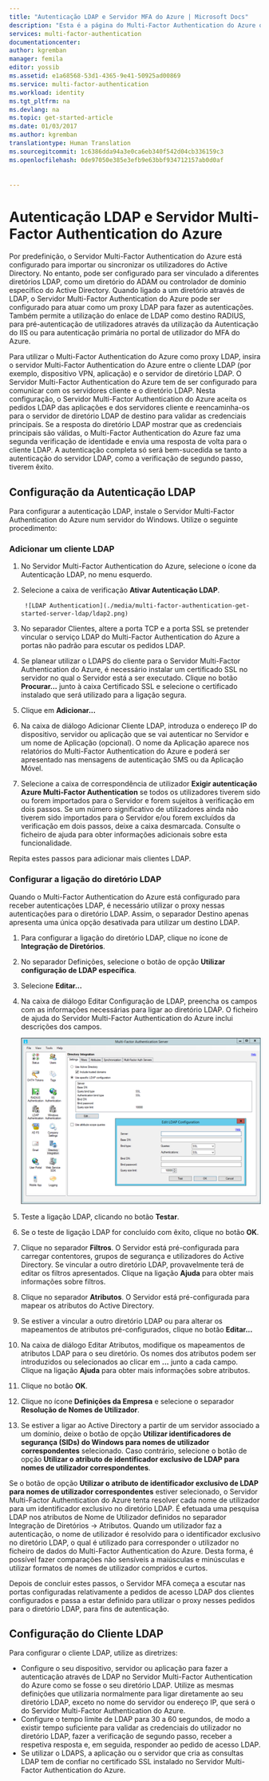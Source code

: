 ```yaml
---
title: "Autenticação LDAP e Servidor MFA do Azure | Microsoft Docs"
description: "Esta é a página do Multi-Factor Authentication do Azure que irá ajudar a implementar a Autenticação LDAP e o Servidor Multi-Factor Authentication do Azure."
services: multi-factor-authentication
documentationcenter: 
author: kgremban
manager: femila
editor: yossib
ms.assetid: e1a68568-53d1-4365-9e41-50925ad00869
ms.service: multi-factor-authentication
ms.workload: identity
ms.tgt_pltfrm: na
ms.devlang: na
ms.topic: get-started-article
ms.date: 01/03/2017
ms.author: kgremban
translationtype: Human Translation
ms.sourcegitcommit: 1c6386dda94a3e0ca6eb340f542d04cb336159c3
ms.openlocfilehash: 0de97050e385e3efb9e63bbf934712157ab0d0af


---
```

# <a name="ldap-authentication-and-azure-multi-factor-authentication-server"></a>Autenticação LDAP e Servidor Multi-Factor Authentication do Azure
Por predefinição, o Servidor Multi-Factor Authentication do Azure está configurado para importar ou sincronizar os utilizadores do Active Directory. No entanto, pode ser configurado para ser vinculado a diferentes diretórios LDAP, como um diretório do ADAM ou controlador de domínio específico do Active Directory. Quando ligado a um diretório através de LDAP, o Servidor Multi-Factor Authentication do Azure pode ser configurado para atuar como um proxy LDAP para fazer as autenticações. Também permite a utilização do enlace de LDAP como destino RADIUS, para pré-autenticação de utilizadores através da utilização da Autenticação do IIS ou para autenticação primária no portal de utilizador do MFA do Azure.

Para utilizar o Multi-Factor Authentication do Azure como proxy LDAP, insira o servidor Multi-Factor Authentication do Azure entre o cliente LDAP (por exemplo, dispositivo VPN, aplicação) e o servidor de diretório LDAP. O Servidor Multi-Factor Authentication do Azure tem de ser configurado para comunicar com os servidores cliente e o diretório LDAP. Nesta configuração, o Servidor Multi-Factor Authentication do Azure aceita os pedidos LDAP das aplicações e dos servidores cliente e reencaminha-os para o servidor de diretório LDAP de destino para validar as credenciais principais. Se a resposta do diretório LDAP mostrar que as credenciais principais são válidas, o Multi-Factor Authentication do Azure faz uma segunda verificação de identidade e envia uma resposta de volta para o cliente LDAP. A autenticação completa só será bem-sucedida se tanto a autenticação do servidor LDAP, como a verificação de segundo passo, tiverem êxito.

## <a name="ldap-authentication-configuration"></a>Configuração da Autenticação LDAP
Para configurar a autenticação LDAP, instale o Servidor Multi-Factor Authentication do Azure num servidor do Windows. Utilize o seguinte procedimento:

### <a name="add-an-ldap-client"></a>Adicionar um cliente LDAP

1. No Servidor Multi-Factor Authentication do Azure, selecione o ícone da Autenticação LDAP, no menu esquerdo.
2. Selecione a caixa de verificação **Ativar Autenticação LDAP**.

        ![LDAP Authentication](./media/multi-factor-authentication-get-started-server-ldap/ldap2.png)

3. No separador Clientes, altere a porta TCP e a porta SSL se pretender vincular o serviço LDAP do Multi-Factor Authentication do Azure a portas não padrão para escutar os pedidos LDAP.
4. Se planear utilizar o LDAPS do cliente para o Servidor Multi-Factor Authentication do Azure, é necessário instalar um certificado SSL no servidor no qual o Servidor está a ser executado. Clique no botão **Procurar...** junto à caixa Certificado SSL e selecione o certificado instalado que será utilizado para a ligação segura.
5. Clique em **Adicionar...**
6. Na caixa de diálogo Adicionar Cliente LDAP, introduza o endereço IP do dispositivo, servidor ou aplicação que se vai autenticar no Servidor e um nome de Aplicação (opcional). O nome da Aplicação aparece nos relatórios do Multi-Factor Authentication do Azure e poderá ser apresentado nas mensagens de autenticação SMS ou da Aplicação Móvel.
7. Selecione a caixa de correspondência de utilizador **Exigir autenticação Azure Multi-Factor Authentication** se todos os utilizadores tiverem sido ou forem importados para o Servidor e forem sujeitos à verificação em dois passos. Se um número significativo de utilizadores ainda não tiverem sido importados para o Servidor e/ou forem excluídos da verificação em dois passos, deixe a caixa desmarcada. Consulte o ficheiro de ajuda para obter informações adicionais sobre esta funcionalidade.

Repita estes passos para adicionar mais clientes LDAP.

### <a name="configure-the-ldap-directory-connection"></a>Configurar a ligação do diretório LDAP

Quando o Multi-Factor Authentication do Azure está configurado para receber autenticações LDAP, é necessário utilizar o proxy nessas autenticações para o diretório LDAP. Assim, o separador Destino apenas apresenta uma única opção desativada para utilizar um destino LDAP.

1. Para configurar a ligação do diretório LDAP, clique no ícone de **Integração de Diretórios**.
2. No separador Definições, selecione o botão de opção **Utilizar configuração de LDAP específica**.
3. Selecione **Editar...**
4. Na caixa de diálogo Editar Configuração de LDAP, preencha os campos com as informações necessárias para ligar ao diretório LDAP. O ficheiro de ajuda do Servidor Multi-Factor Authentication do Azure inclui descrições dos campos.

    ![Integração de Diretórios](./media/multi-factor-authentication-get-started-server-ldap/ldap.png)

5. Teste a ligação LDAP, clicando no botão **Testar**.
6. Se o teste de ligação LDAP for concluído com êxito, clique no botão **OK**.
7. Clique no separador **Filtros**. O Servidor está pré-configurada para carregar contentores, grupos de segurança e utilizadores do Active Directory. Se vincular a outro diretório LDAP, provavelmente terá de editar os filtros apresentados. Clique na ligação **Ajuda** para obter mais informações sobre filtros.
8. Clique no separador **Atributos**. O Servidor está pré-configurada para mapear os atributos do Active Directory.
9. Se estiver a vincular a outro diretório LDAP ou para alterar os mapeamentos de atributos pré-configurados, clique no botão **Editar...**
10. Na caixa de diálogo Editar Atributos, modifique os mapeamentos de atributos LDAP para o seu diretório. Os nomes dos atributos podem ser introduzidos ou selecionados ao clicar em **...** junto a cada campo. Clique na ligação **Ajuda** para obter mais informações sobre atributos.
11. Clique no botão **OK**.
12. Clique no ícone **Definições da Empresa** e selecione o separador **Resolução de Nomes de Utilizador**.
13. Se estiver a ligar ao Active Directory a partir de um servidor associado a um domínio, deixe o botão de opção **Utilizar identificadores de segurança (SIDs) do Windows para nomes de utilizador correspondentes** selecionado. Caso contrário, selecione o botão de opção **Utilizar o atributo de identificador exclusivo de LDAP para nomes de utilizador correspondentes**. 

Se o botão de opção **Utilizar o atributo de identificador exclusivo de LDAP para nomes de utilizador correspondentes** estiver selecionado, o Servidor Multi-Factor Authentication do Azure tenta resolver cada nome de utilizador para um identificador exclusivo no diretório LDAP. É efetuada uma pesquisa LDAP nos atributos de Nome de Utilizador definidos no separador Integração de Diretórios -> Atributos. Quando um utilizador faz a autenticação, o nome de utilizador é resolvido para o identificador exclusivo no diretório LDAP, o qual é utilizado para corresponder o utilizador no ficheiro de dados do Multi-Factor Authentication do Azure. Desta forma, é possível fazer comparações não sensíveis a maiúsculas e minúsculas e utilizar formatos de nomes de utilizador compridos e curtos.

Depois de concluir estes passos, o Servidor MFA começa a escutar nas portas configuradas relativamente a pedidos de acesso LDAP dos clientes configurados e passa a estar definido para utilizar o proxy nesses pedidos para o diretório LDAP, para fins de autenticação.

## <a name="ldap-client-configuration"></a>Configuração do Cliente LDAP
Para configurar o cliente LDAP, utilize as diretrizes:

* Configure o seu dispositivo, servidor ou aplicação para fazer a autenticação através de LDAP no Servidor Multi-Factor Authentication do Azure como se fosse o seu diretório LDAP. Utilize as mesmas definições que utilizaria normalmente para ligar diretamente ao seu diretório LDAP, exceto no nome do servidor ou endereço IP, que será o do Servidor Multi-Factor Authentication do Azure.
* Configure o tempo limite de LDAP para 30 a 60 segundos, de modo a existir tempo suficiente para validar as credenciais do utilizador no diretório LDAP, fazer a verificação de segundo passo, receber a respetiva resposta e, em seguida, responder ao pedido de acesso LDAP.
* Se utilizar o LDAPS, a aplicação ou o servidor que cria as consultas LDAP tem de confiar no certificado SSL instalado no Servidor Multi-Factor Authentication do Azure.




<!--HONumber=Feb17_HO3-->


